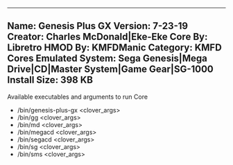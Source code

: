 -----------------------
Name: Genesis Plus GX
Version: 7-23-19
Creator: Charles McDonald|Eke-Eke
Core By: Libretro
HMOD By: KMFDManic
Category: KMFD Cores
Emulated System: Sega Genesis|Mega Drive|CD|Master System|Game Gear|SG-1000
Install Size: 398 KB
-----------------------
Available executables and arguments to run Core
- /bin/genesis-plus-gx <rom> <clover_args>
- /bin/gg <rom> <clover_args>
- /bin/md <rom> <clover_args>
- /bin/megacd <rom> <clover_args>
- /bin/segacd <rom> <clover_args>
- /bin/sg <rom> <clover_args>
- /bin/sms <rom> <clover_args>
